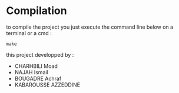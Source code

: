 # Compilation

to compile the project you just execute the command line below on a terminal or a cmd :
```
make 
```

this project developped by : 
* CHARHBILI Moad
* NAJAH Ismail
* BOUGADRE Achraf
* KABAROUSSE AZZEDDINE

